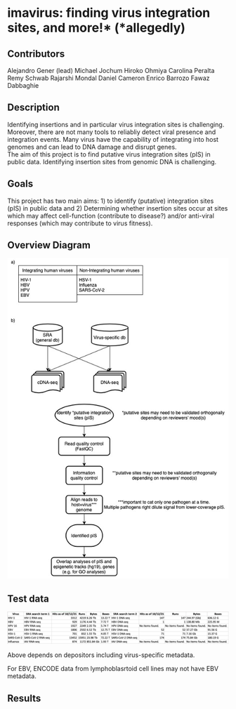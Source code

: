 # imavirus: finding virus integration sites, and more!* (*allegedly)


## Contributors

Alejandro Gener (lead) 
Michael Jochum 
Hiroko Ohmiya 
Carolina Peralta 
Remy Schwab 
Rajarshi Mondal 
Daniel Cameron 
Enrico Barrozo 
Fawaz Dabbaghie 


## Description
Identifying insertions and in particular virus integration sites is challenging. Moreover, there are not many tools to reliabliy detect viral presence and integration events. 
Many virus have the capability of integrating into host genomes and can lead to DNA damage and disrupt genes. 	
The aim of this project is to find putative virus integration sites (pIS) in public data. Identifying insertion sites from genomic DNA is challenging.


## Goals

This project has two main aims: 1) to identify (putative) integration sites (pIS) in public data and 2) Determining whether insertion sites occur at sites which may affect cell-function (contribute to disease?) and/or anti-viral responses (which may contribute to virus fitness). 


## Overview Diagram

![](https://github.com/collaborativebioinformatics/imavirus/blob/2f27cd88604fc01b134df44fc492afca9830ef25/Untitled%20Diagram%20v2.jpg)

## Test data

![](https://github.com/collaborativebioinformatics/imavirus/blob/faea5562d55e5ac4700ae02ffdca48d0b5d2b284/Screen%20Shot%202021-10-12%20at%2011.51.39%20AM.png)

Above depends on depositors including virus-specific metadata.

For EBV, ENCODE data from lymphoblasrtoid cell lines may not have EBV metadata.

## Results

